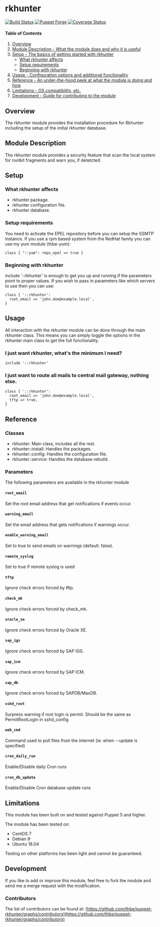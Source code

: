 # rkhunter

[![Build Status](https://travis-ci.org/thbe/puppet-rkhunter.png?branch=master)](https://travis-ci.org/thbe/puppet-rkhunter)
[![Puppet Forge](https://img.shields.io/puppetforge/v/thbe/rkhunter.svg)](https://forge.puppetlabs.com/thbe/rkhunter)
[![Coverage Status](https://coveralls.io/repos/thbe/puppet-rkhunter/badge.svg?branch=master&service=github)](https://coveralls.io/github/thbe/puppet-rkhunter?branch=master)

#### Table of Contents

1. [Overview](#overview)
2. [Module Description - What the module does and why it is useful](#module-description)
3. [Setup - The basics of getting started with rkhunter](#setup)
    * [What rkhunter affects](#what-rkhunter-affects)
    * [Setup requirements](#setup-requirements)
    * [Beginning with rkhunter](#beginning-with-rkhunter)
4. [Usage - Configuration options and additional functionality](#usage)
5. [Reference - An under-the-hood peek at what the module is doing and how](#reference)
5. [Limitations - OS compatibility, etc.](#limitations)
6. [Development - Guide for contributing to the module](#development)


## Overview

The rkhunter module provides the installation procedure for Rkhunter including the setup of
the initial rkhunter database.

## Module Description

The rkhunter module provides a security feature that scan the local system for
rootkit fragments and warn you, if detetcted.


## Setup

### What rkhunter affects

* rkhunter package.
* rkhunter configuration file.
* rkhunter database.

### Setup requirements

You need to activate the EPEL repository before you can setup the SSMTP instance.
If you use a rpm based system from the RedHat family you can use my yum module (thbe-yum):

```puppet
class { "::yum": repo_epel => true }
```

### Beginning with rkhunter

include '::rkhunter' is enough to get you up and running if the parameters point to
proper values. If you wish to pass in parameters like which servers to use then you
can use:

```puppet
class { '::rkhunter':
  root_email => 'john.doe@example.local',
}
```

## Usage

All interaction with the rkhunter module can be done through the main rkhunter class.
This means you can simply toggle the options in the rkhunter main class to get the full
functionality.

### I just want rkhunter, what's the minimum I need?

```puppet
include '::rkhunter'
```

### I just want to route all mails to central mail gateway, nothing else.

```puppet
class { '::rkhunter':
  root_email => 'john.doe@example.local',
  tftp => true,
}
```

## Reference

### Classes

* rkhunter: Main class, includes all the rest.
* rkhunter::install: Handles the packages.
* rkhunter::config: Handles the configuration file.
* rkhunter::service: Handles the database rebuild.

### Parameters

The following parameters are available in the rkhunter module

#### `root_email`

Set the root email address that get notifications if events occur.

#### `warning_email`

Set the email address that gets notifications if warnings occur.

#### `enable_warning_email`

Set to true to send emails on warnings (default: false).

#### `remote_syslog`
Set to true if remote syslog is used

#### `tftp`

Ignore check errors forced by tftp.

#### `check_mk`

Ignore check errors forced by check_mk.

#### `oracle_xe`

Ignore check errors forced by Oracle XE.

#### `sap_igs`

Ignore check errors forced by SAP IGS.

#### `sap_icm`

Ignore check errors forced by SAP ICM.

#### `sap_db`

Ignore check errors forced by SAPDB/MaxDB.

#### `sshd_root`

Surpress warning if root login is permit.
Should be the same as PermitRootLogin in sshd_config

#### `web_cmd`

Command used to pull files from the internet (ie: when --update is specified)

#### `cron_daily_run`

Enable/Disable daily Cron runs

#### `cron_db_update`
Enable/Disable Cron database update runs

## Limitations

This module has been built on and tested against Puppet 5 and higher.

The module has been tested on:

* CentOS 7
* Debian 9
* Ubuntu 18.04

Testing on other platforms has been light and cannot be guaranteed.

## Development

If you like to add or improve this module, feel free to fork the module and send
me a merge request with the modification.

### Contributors

The list of contributors can be found at: [https://github.com/thbe/puppet-rkhunter/graphs/contributors](https://github.com/thbe/puppet-rkhunter/graphs/contributors)
